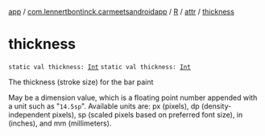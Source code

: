 [app](../../../index.md) / [com.lennertbontinck.carmeetsandroidapp](../../index.md) / [R](../index.md) / [attr](index.md) / [thickness](./thickness.md)

# thickness

`static val thickness: `[`Int`](https://kotlinlang.org/api/latest/jvm/stdlib/kotlin/-int/index.html)
`static val thickness: `[`Int`](https://kotlinlang.org/api/latest/jvm/stdlib/kotlin/-int/index.html)

The thickness (stroke size) for the bar paint

May be a dimension value, which is a floating point number appended with a unit such as "`14.5sp`". Available units are: px (pixels), dp (density-independent pixels), sp (scaled pixels based on preferred font size), in (inches), and mm (millimeters).

